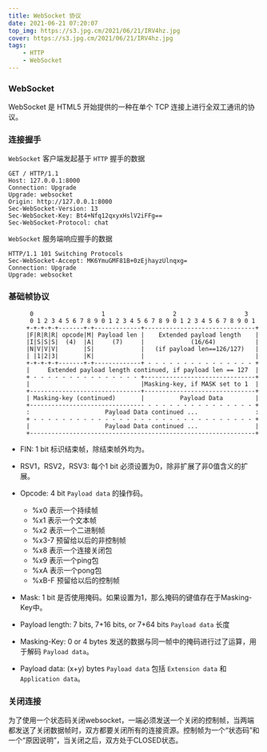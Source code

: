 ```yaml
---
title: WebSocket 协议
date: 2021-06-21 07:20:07
top_img: https://s3.jpg.cm/2021/06/21/IRV4hz.jpg
cover: https://s3.jpg.cm/2021/06/21/IRV4hz.jpg
tags: 
    - HTTP
    - WebSocket
---
```


### WebSocket
WebSocket 是 HTML5 开始提供的一种在单个 TCP 连接上进行全双工通讯的协议。

### 连接握手

`WebSocket` 客户端发起基于 `HTTP` 握手的数据

```
GET / HTTP/1.1
Host: 127.0.0.1:8000
Connection: Upgrade
Upgrade: websocket
Origin: http://127.0.0.1:8000
Sec-WebSocket-Version: 13
Sec-WebSocket-Key: Bt4+Nfq12qxyxHslV2iFFg==
Sec-WebSocket-Protocol: chat
```
`WebSocket` 服务端响应握手的数据
```
HTTP/1.1 101 Switching Protocols
Sec-WebSocket-Accept: MK6YmuGMF81B+0zEjhayzUlnqxg=
Connection: Upgrade
Upgrade: websocket
```

### 基础帧协议

```
      0                   1                   2                   3
      0 1 2 3 4 5 6 7 8 9 0 1 2 3 4 5 6 7 8 9 0 1 2 3 4 5 6 7 8 9 0 1
     +-+-+-+-+-------+-+-------------+-------------------------------+
     |F|R|R|R| opcode|M| Payload len |    Extended payload length    |
     |I|S|S|S|  (4)  |A|     (7)     |             (16/64)           |
     |N|V|V|V|       |S|             |   (if payload len==126/127)   |
     | |1|2|3|       |K|             |                               |
     +-+-+-+-+-------+-+-------------+ - - - - - - - - - - - - - - - +
     |     Extended payload length continued, if payload len == 127  |
     + - - - - - - - - - - - - - - - +-------------------------------+
     |                               |Masking-key, if MASK set to 1  |
     +-------------------------------+-------------------------------+
     | Masking-key (continued)       |          Payload Data         |
     +-------------------------------- - - - - - - - - - - - - - - - +
     :                     Payload Data continued ...                :
     + - - - - - - - - - - - - - - - - - - - - - - - - - - - - - - - +
     |                     Payload Data continued ...                |
     +---------------------------------------------------------------+

```
- FIN: 1 bit
​标识结束帧，除结束帧外均为。

- RSV1，RSV2，RSV3: 每个1 bit
必须设置为0，除非扩展了非0值含义的扩展。

- Opcode: 4 bit
`Payload data` 的操作码。
    + %x0 表示一个持续帧
    + %x1 表示一个文本帧
    + %x2 表示一个二进制帧
    + %x3-7 预留给以后的非控制帧
    + %x8 表示一个连接关闭包
    + %x9 表示一个ping包
    + %xA 表示一个pong包
    + %xB-F 预留给以后的控制帧

- Mask: 1 bit
是否使用掩码。如果设置为1，那么掩码的键值存在于Masking-Key中。

- Payload length: 7 bits, 7+16 bits, or 7+64 bits
`Payload data` 长度

- Masking-Key: 0 or 4 bytes
发送的数据与同一帧中的掩码进行过了运算，用于解码 `Payload data`。

- Payload data: (x+y) bytes
`Payload data` 包括 `Extension data` 和 `Application data`。

### 关闭连接
为了使用一个状态码关闭websocket，一端必须发送一个关闭的控制帧，当两端都发送了关闭数据帧时，双方都要关闭所有的连接资源。控制帧为一个“状态码”和一个“原因说明”，当关闭之后，双方处于CLOSED状态。